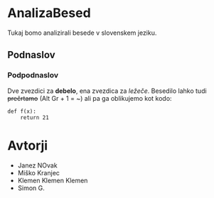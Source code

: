 # AnalizaBesed

Tukaj bomo analizirali besede v slovenskem jeziku.

## Podnaslov

### Podpodnaslov

Dve zvezdici za **debelo**, ena zvezdica za *ležeče*.
Besedilo lahko tudi ~~prečrtamo~~ (Alt Gr + 1 = ~) ali pa ga oblikujemo kot kodo:

```
def f(x):
    return 21
```

# Avtorji

- Janez NOvak
- Miško Kranjec
- Klemen Klemen Klemen
- Simon G.
